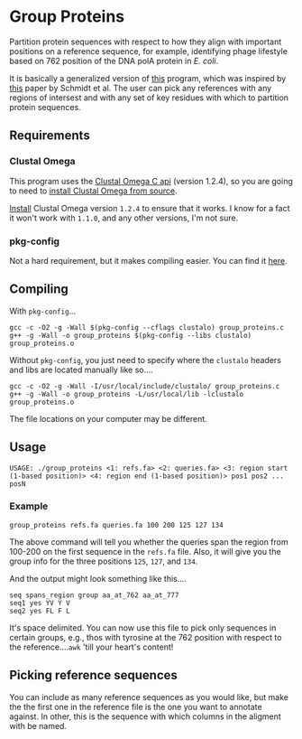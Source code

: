 # Group Proteins

Partition protein sequences with respect to how they align with important positions on a reference sequence, for example, identifying phage lifestyle based on 762 position of the DNA polA protein in *E. coli*. 

It is basically a generalized version of [this](https://github.com/dnasko/dna_pola_762_caller) program, which was inspired by [this](http://www.nature.com/ismej/journal/v8/n1/full/ismej2013124a.html) paper by Schmidt et al. The user can pick any references with any regions of intersest and with any set of key residues with which to partition protein sequences.

## Requirements

### Clustal Omega

This program uses the [Clustal Omega C api](http://www.clustal.org/omega/clustalo-api/index.html) (version 1.2.4), so you are going to need to [install Clustal Omega from source](http://www.clustal.org/omega/clustal-omega-1.2.4.tar.gz).

[Install](http://www.clustal.org/omega/clustal-omega-1.2.4.tar.gz) Clustal Omega version `1.2.4` to ensure that it works. I know for a fact it won't work with `1.1.0`, and any other versions, I'm not sure.

### pkg-config

Not a hard requirement, but it makes compiling easier. You can find it [here](https://www.freedesktop.org/wiki/Software/pkg-config/).

## Compiling

With `pkg-config`...

```
gcc -c -O2 -g -Wall $(pkg-config --cflags clustalo) group_proteins.c 
g++ -g -Wall -o group_proteins $(pkg-config --libs clustalo) group_proteins.o
``` 

Without `pkg-config`, you just need to specify where the `clustalo` headers and libs are located manually like so....

```
gcc -c -O2 -g -Wall -I/usr/local/include/clustalo/ group_proteins.c 
g++ -g -Wall -o group_proteins -L/usr/local/lib -lclustalo group_proteins.o
```

The file locations on your computer may be different.

## Usage

```
USAGE: ./group_proteins <1: refs.fa> <2: queries.fa> <3: region start (1-based position)> <4: region end (1-based position)> pos1 pos2 ... posN
```

### Example

```
group_proteins refs.fa queries.fa 100 200 125 127 134
```

The above command will tell you whether the queries span the region from 100-200 on the first sequence in the `refs.fa` file. Also, it will give you the group info for the three positions `125`, `127`, and `134`.

And the output might look something like this....

```
seq spans_region group aa_at_762 aa_at_777
seq1 yes YV Y V
seq2 yes FL F L
```

It's space delimited. You can now use this file to pick only sequences in certain groups, e.g., thos with tyrosine at the 762 position with respect to the reference....`awk` 'till your heart's content!

## Picking reference sequences

You can include as many reference sequences as you would like, but make the the first one in the reference file is the one you want to annotate against. In other, this is the sequence with which columns in the aligment with be named.
